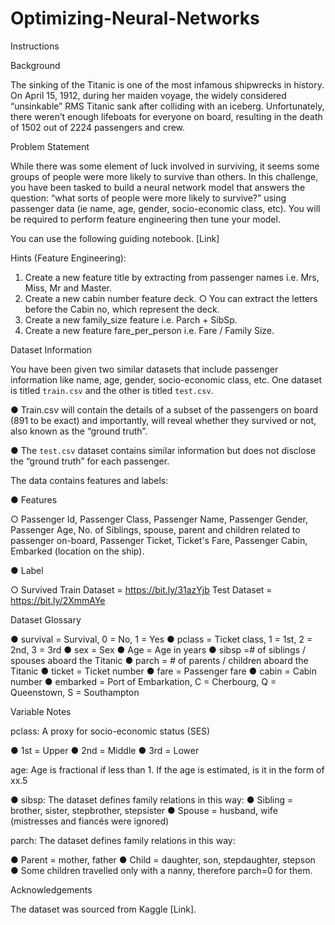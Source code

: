 # Optimizing-Neural-Networks

Instructions

Background

The sinking of the Titanic is one of the most infamous shipwrecks in history. On April 15,
1912, during her maiden voyage, the widely considered “unsinkable” RMS Titanic sank
after colliding with an iceberg. Unfortunately, there weren’t enough lifeboats for everyone
on board, resulting in the death of 1502 out of 2224 passengers and crew.

Problem Statement

While there was some element of luck involved in surviving, it seems some groups of
people were more likely to survive than others. In this challenge, you have been tasked
to build a neural network model that answers the question: “what sorts of people were
more likely to survive?” using passenger data (ie name, age, gender, socio-economic
class, etc). You will be required to perform feature engineering then tune your model.

You can use the following guiding notebook. [Link]

Hints (Feature Engineering):

1. Create a new feature title by extracting from passenger names i.e. Mrs, Miss, Mr
and Master.
2. Create a new cabin number feature deck.
○ You can extract the letters before the Cabin no, which represent the deck.
3. Create a new family_size feature i.e. Parch + SibSp.
4. Create a new feature fare_per_person i.e. Fare / Family Size.

Dataset Information

You have been given two similar datasets that include passenger information like name,
age, gender, socio-economic class, etc. One dataset is titled `train.csv` and the other is
titled `test.csv`.

● Train.csv will contain the details of a subset of the passengers on board (891 to
be exact) and importantly, will reveal whether they survived or not, also known as
the “ground truth”.

● The `test.csv` dataset contains similar information but does not disclose the
“ground truth” for each passenger.

The data contains features and labels:

● Features

○ Passenger Id, Passenger Class, Passenger Name, Passenger Gender,
Passenger Age, No. of Siblings, spouse, parent and children related to
passenger on-board, Passenger Ticket, Ticket's Fare, Passenger Cabin,
Embarked (location on the ship).

● Label

○ Survived
Train Dataset = https://bit.ly/31azYjb
Test Dataset = https://bit.ly/2XmmAYe

Dataset Glossary

● survival = Survival, 0 = No, 1 = Yes
● pclass = Ticket class, 1 = 1st, 2 = 2nd, 3 = 3rd
● sex = Sex
● Age = Age in years
● sibsp =# of siblings / spouses aboard the Titanic
● parch = # of parents / children aboard the Titanic
● ticket = Ticket number
● fare = Passenger fare
● cabin = Cabin number
● embarked = Port of Embarkation, C = Cherbourg, Q = Queenstown, S =
Southampton

Variable Notes

pclass: A proxy for socio-economic status (SES)

● 1st = Upper
● 2nd = Middle
● 3rd = Lower

age: Age is fractional if less than 1. If the age is estimated, is it in the form of xx.5

● sibsp: The dataset defines family relations in this way:
● Sibling = brother, sister, stepbrother, stepsister
● Spouse = husband, wife (mistresses and fiancés were ignored)

parch: The dataset defines family relations in this way:

● Parent = mother, father
● Child = daughter, son, stepdaughter, stepson
● Some children travelled only with a nanny, therefore parch=0 for them.

Acknowledgements

The dataset was sourced from Kaggle [Link].

